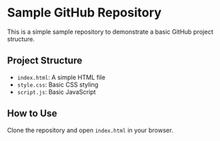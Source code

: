 # Sample GitHub Repository

This is a simple sample repository to demonstrate a basic GitHub project structure.

## Project Structure
- `index.html`: A simple HTML file
- `style.css`: Basic CSS styling
- `script.js`: Basic JavaScript

## How to Use
Clone the repository and open `index.html` in your browser.
